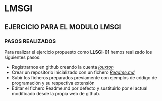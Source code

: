 # LMSGI
## EJERCICIO PARA EL MODULO LMSGI
### PASOS REALIZADOS

Para realizar el ejercicio propuesto como **LLSGI-01** hemos realizado los siguientes pasos:

- Registrarnos en github creando la cuenta [*jouxton*](https://github.com/jouxton)
- Crear un repositorio inicializado con un fichero [*Readme.md*](https://github.com/jouxton/LMSGI/edit/master/README.md)
- Subir los ficheros preparados previamente con ejemplos de código de programación y su respectiva extensión
- Editar el fichero Readme.md por defecto y sustituirlo por el actual modificado desde la propia web de github.

